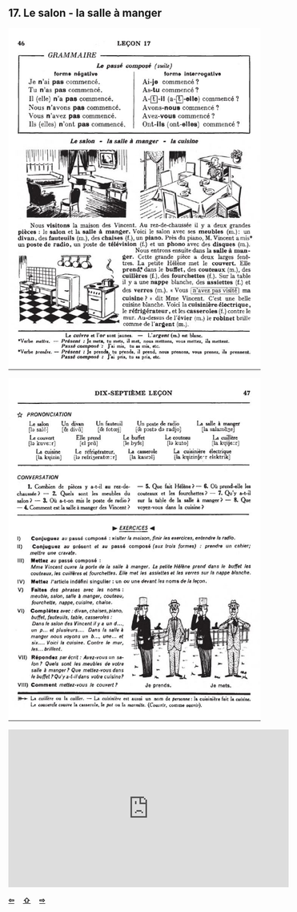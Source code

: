 ## 17. Le salon - la salle à manger

![17A](img/17A.JPG)

![17B](img/17B.JPG)

<iframe width="560" height="315" src="https://www.youtube.com/embed/3kPauywL2g0" frameborder="0" allow="accelerometer; autoplay; encrypted-media; gyroscope; picture-in-picture" allowfullscreen></iframe>

<p style='font-weight:bolder'>
  <a href='16.html' title='Önceki sayfa'>⇦</a>&emsp;
  <a href='..' title='Ana sayfa'>⇧</a>&emsp;
  <a href='18.html' title='Sonraki sayfa'>⇨</a>
</p>